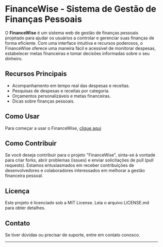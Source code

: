 # FinanceWise - Sistema de Gestão de Finanças Pessoais

O **FinanceWise** é um sistema web de gestão de finanças pessoais projetado para ajudar os usuários a controlar e gerenciar suas finanças de forma eficiente. Com uma interface intuitiva e recursos poderosos, o FinanceWise oferece uma maneira fácil e acessível de monitorar despesas, estabelecer metas financeiras e tomar decisões informadas sobre o seu dinheiro.

## Recursos Principais

- Acompanhamento em tempo real das despesas e receitas.
- Pesquisas de despesas e receitas por categoria.
- Orçamentos personalizáveis e metas financeiras.
- Dicas sobre finanças pessoais.

## Como Usar

Para começar a usar o FinanceWise, [clique aqui](https://deploy-frontend-finance-wise.vercel.app/)

## Como Contribuir

Se você deseja contribuir para o projeto "FinanceWise", sinta-se à vontade para criar forks, abrir problemas (issues) e enviar solicitações de pull (pull requests). Estamos entusiasmados em receber contribuições de desenvolvedores e colaboradores interessados em melhorar a gestão financeira pessoal.

## Licença

Este projeto é licenciado sob a MIT License. Leia o arquivo LICENSE.md para obter detalhes.

## Contato

Se tiver dúvidas ou precisar de suporte, entre em contato conosco.

---
